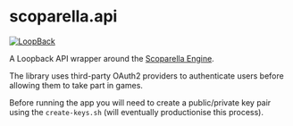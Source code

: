 # scoparella.api

[![LoopBack](<https://github.com/strongloop/loopback-next/raw/master/docs/site/imgs/branding/Powered-by-LoopBack-Badge-(blue)-@2x.png>)](http://loopback.io/)

A Loopback API wrapper around the [Scoparella Engine](https://github.com/garrypas/scoparella.engine).

The library uses third-party OAuth2 providers to authenticate users before allowing them to take part in games.

Before running the app you will need to create a public/private key pair using the `create-keys.sh` (will eventually productionise this process).
